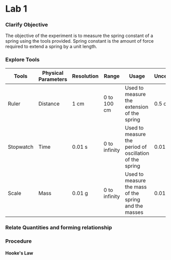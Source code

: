 # Lab 1

### Clarify Objective

The objective of the experiment is to measure the spring constant of a spring using the tools provided. Spring constant is the amount of force required to extend a spring by a unit length.

### Explore Tools

| Tools     | Physical Parameters | Resolution | Range         | Usage                                                   | Uncertainty |
| --------- | ------------------- | ---------- | ------------- | ------------------------------------------------------- | ----------- |
| Ruler     | Distance            | 1 cm       | 0 to 100 cm   | Used to measure the extension of the spring             | 0.5 cm      |
| Stopwatch | Time                | 0.01 s     | 0 to infinity | Used to measure the period of oscillation of the spring | 0.01 s      |
| Scale     | Mass                | 0.01 g     | 0 to infinity | Used to measure the mass of the spring and the masses   | 0.01 g            |

### Relate Quantities and forming relationship







### Procedure

#### Hooke's Law